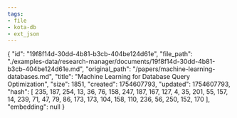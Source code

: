 ```yaml
---
tags:
- file
- kota-db
- ext_json
---
```

{
  "id": "19f8f14d-30dd-4b81-b3cb-404be124d61e",
  "file_path": "./examples-data/research-manager/documents/19f8f14d-30dd-4b81-b3cb-404be124d61e.md",
  "original_path": "/papers/machine-learning-databases.md",
  "title": "Machine Learning for Database Query Optimization",
  "size": 1851,
  "created": 1754607793,
  "updated": 1754607793,
  "hash": [
    235,
    187,
    254,
    13,
    36,
    76,
    158,
    247,
    187,
    167,
    127,
    4,
    35,
    201,
    55,
    157,
    14,
    239,
    71,
    47,
    79,
    86,
    173,
    173,
    104,
    158,
    110,
    236,
    56,
    250,
    152,
    170
  ],
  "embedding": null
}